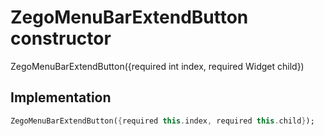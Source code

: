 


# ZegoMenuBarExtendButton constructor







ZegoMenuBarExtendButton({required int index, required Widget child})





## Implementation

```dart
ZegoMenuBarExtendButton({required this.index, required this.child});
```







